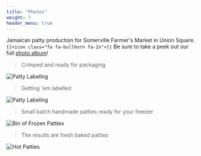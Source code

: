 ```yaml
---
title: "Photos"
weight: 7
header_menu: true
---
```



Jamaican patty production for Somerville Farmer's Market in Union Square.
`{{<icon class="fa fa-bullhorn fa-2x">}}` Be sure to take a peek out our full [photo album](photo-album)!

>Crimped and ready for packaging

![Patty Labellng](../images/patties-prod1.jpg)

>Getting 'em labelled 

![Patty Labellng](../images/patties-prod2.jpg)

>Small batch handmade patties ready for your freezer

![Bin of Frozen Patties](../images/patties-prod3.jpg)

>The results are fresh baked patties

![Hot Patties](../images/patties-prod5.jpg)
